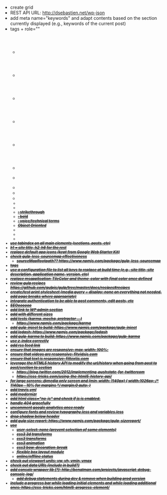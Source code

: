 * create grid
* REST API URL: http://dsebastien.net/wp-json
* add meta name="keywords" and adapt contents based on the section currently displayed (e.g., keywords of the current post)
* tags + role=""
  * <header>
  * <footer>
  * <section>
  * <aside>
  * <article>
  * <pre>
  * <blockquote>
  * <u>
  * <b>
  * <small>
  * <mark>
  * <del>
  * <s>: strikethrough
  * <strong>: bold
  * <i>: voice/technical terms
  * <abbr title="OO">Object Oriented</abbr>
  * <address>
  * <kbd>
  * <samp>
* use tabindex on all main elements (sections, posts, etc)
* h1 = site title, h2-h6 for the rest
* replace default app icons (kept from Google Web Starter Kit)
* check gulp-less-sourcemap effectiveness
  * sourceMapRootpath?? https://www.npmjs.com/package/gulp-less-sourcemap
* tags
* use a configuration file to list all keys to replace at build time (e.g., site title, site description, application name, version, etc)
* replace msapplication-TileColor and theme-color with final color once defined
* review gulp recipes
  https://github.com/gulpjs/gulp/tree/master/docs/recipes#recipes
* create/test print stylesheet (media query + display: none on everything not needed, add page breaks where appropriate)
* integrate authentication to be able to post comments, edit posts, etc
* SEOoooooo
* add link to WP admin section
* add <link rel="apple-touch-icon" sizes="57x57" href="/apple-touch-icon-57x57.png"> with different sizes
* add tests (karma, mocha, protractor ...)
  * https://www.npmjs.com/package/karma
* add gulp-inject to build: https://www.npmjs.com/package/gulp-inject
* add lodash: https://www.npmjs.com/package/lodash
* add gulp-karma to build: https://www.npmjs.com/package/gulp-karma
* use z-index correctly
* add rss feed link <link rel="alternate" type="application/rss+xml" title="..." href="...">
* ensure that images are responsive: max-width: 100%;
* ensure that videos are responsive: fitvidsjs.com
* ensure that text is responsive: fittextjs.com
* leverage the HTML5 history API to modify the url/history when going from post to post/section to section
  * https://blog.twitter.com/2012/implementing-pushstate-for-twittercom
  * https://css-tricks.com/using-the-html5-history-api/
* for large screens: @media only screen and (min-width: 1140px) {
	width:1026px; /* 1140px - 10% for margins */
    margin:0 auto;
  }
* add travis.yml
* add modernizr
* add html class="no-js" and check if js is enabled. 
* handle 404 gracefully
* uncomment google analytics once ready
* configure fonts and review typography.less and variables.less
* drop shadow below header
* add gulp size report: https://www.npmjs.com/package/gulp-sizereport/
* use
  * user-select: none (prevent selection of some elements)
  * css3 3d transforms
  * css3 transforms
  * css3 animation
  * css3 bow-decoration-break
  * flexible box layout module
  * online/offline status
* check out viewport units: vw, vh, vmin, vmax
* check out data URIs (include in build?)
* add console wrapper lib (?): http://benalman.com/projects/javascript-debug-console-log/
  * add debug statements during dev & remove when building prod version
* include a progress bar while loading initial elements and while loading additional ones: https://css-tricks.com/html5-progress-element/